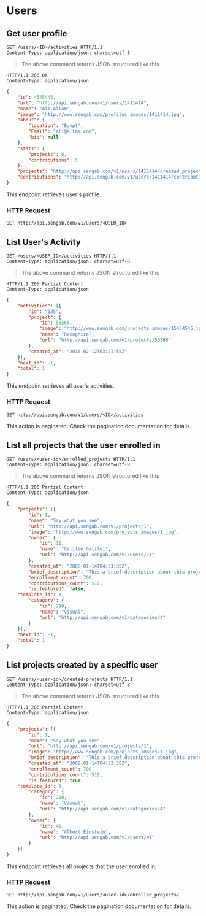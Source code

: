 # Users

## Get user profile

```http
GET /users/<ID>/activities HTTP/1.1
Content-Type: application/json; charset=utf-8
```

> The above command returns JSON structured like this

```http
HTTP/1.1 200 OK
Content-Type: application/json
```

```json
{
	"id": 4545445,
	"url": "http://api.sengab.com/v1/users/1411414",
	"name": "Ali Allam",
	"image": "http://www.sengab.com/profiles_images/1411414.jpg",
	"about": {
		"location": "Egypt",
		"Email": "ali@allam.com",
		"bio": null
	},
	"stats": {
		"projects": 0,
		"contributions": 5
	},
	"projects": "http://api.sengab.com/v1/users/1411414/created_projects",
	"contributions": "http://api.sengab.com/v1/users/1411414/contributions"
}
```

This endpoint retrieves user's profile.

### HTTP Request

`GET http://api.sengab.com/v1/users/<USER_ID>`

## List User's Activity

```http
GET /users/<USER_ID>/activities HTTP/1.1
Content-Type: application/json; charset=utf-8
```

> The above command returns JSON structured like this

```http
HTTP/1.1 206 Partial Content
Content-Type: application/json
```

```json
{
	"activities": [{
		"id": "125",
		"project": {
			"id": 56565,
			"image": "http://www.sengab.com/projects_images/15454545.jpg",
			"name": "Recognize",
			"url": "http://api.sengab.com/v1/projects/56565"
		},
		"created_at": "2016-02-12T03:21:55Z"
	}],
	"next_id": -1,
	"total": 1
}
```

This endpoint retrieves all user's activities.

### HTTP Request

`GET http://api.sengab.com/v1/users/<ID>/activities`

<aside class="notice">
This action is paginated. Check the pagination documentation for details.
</aside>

## List all projects that the user enrolled in

```http
GET /users/<user-id>/enrolled_projects HTTP/1.1
Content-Type: application/json; charset=utf-8
```
> The above command returns JSON structured like this

```http
HTTP/1.1 206 Partial Content
Content-Type: application/json
```
```json
{
	"projects": [{
		"id": 1,
		"name": "Say what you see",
		"url": "http://api.sengab.com/v1/projects/1",
		"image": "http://www.sengab.com/projects_images/1.jpg",
		"owner": {
			"id": 11,
			"name": "Galileo Galilei",
			"url": "http://api.sengab.com/v1/users/11"
		},
		"created_at": "2008-01-14T04:33:35Z",
		"brief_description": "This a brief description about this project",
		"enrollment_count": 700,
		"contributions_count": 510,
		"is_featured": false,
    "template_id": 3,
		"category": {
			"id": 210,
			"name": "Visual",
			"url": "http://api.sengab.com/v1/categories/4"
		}
	}],
	"next_id": -1,
	"total": 1
}
```

## List projects created by a specific user

```http
GET /users/<user-id>/created-projects HTTP/1.1
Content-Type: application/json; charset=utf-8
```

> The above command returns JSON structured like this

```http
HTTP/1.1 206 Partial Content
Content-Type: application/json
```

```json
{
	"projects": [{
		"id": 1,
		"name": "Say what you see",
		"url": "http://api.sengab.com/v1/projects/1",
		"image": "http://www.sengab.com/projects_images/1.jpg",
		"brief_description": "This a brief description about this project",
		"created_at": "2008-01-14T04:33:35Z",
		"enrollment_count": 700,
		"contributions_count": 510,
		"is_featured": true,
    "template_id": 3,
		"category": {
			"id": 210,
			"name": "Visual",
			"url": "http://api.sengab.com/v1/categories/4"
		},
		"owner": {
			"id": 41,
			"name": "Albert Einstein",
			"url": "http://api.sengab.com/v1/users/41"
		}
	}]
}
```

This endpoint retrieves all projects that the user enrolled in.

### HTTP Request

`GET http://api.sengab.com/v1/users/<user-id>/enrolled_projects/`

<aside class="notice">
This action is paginated. Check the pagination documentation for details.
</aside>
